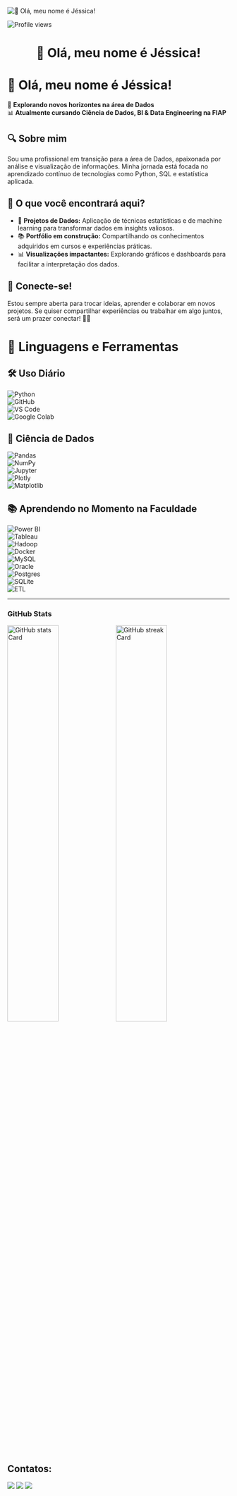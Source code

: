 ![👋 Olá, meu nome é Jéssica!](https://cdna.artstation.com/p/assets/images/images/066/880/442/original/ilgin-gungor-calisma-masasi11.gif?1694002774)

![Profile views](https://komarev.com/ghpvc/?username=jessystem&label=Profile%20views&color=0e75b6&style=flat)

<div id="toc">
  <ul align="center" style="list-style: none">
    <summary>
      <h1>
        👋 Olá, meu nome é Jéssica!
      </h1>
    </summary>
  </ul>
</div>

# 👋 Olá, meu nome é Jéssica!  

🚀 **Explorando novos horizontes na área de Dados**  
📊 **Atualmente cursando Ciência de Dados, BI & Data Engineering na FIAP**  

## 🔍 Sobre mim  
Sou uma profissional em transição para a área de Dados, apaixonada por análise e visualização de informações. Minha jornada está focada no aprendizado contínuo de tecnologias como Python, SQL e estatística aplicada.  

## 📌 O que você encontrará aqui?  
- 📂 **Projetos de Dados:** Aplicação de técnicas estatísticas e de machine learning para transformar dados em insights valiosos.  
- 📚 **Portfólio em construção:** Compartilhando os conhecimentos adquiridos em cursos e experiências práticas.  
- 📊 **Visualizações impactantes:** Explorando gráficos e dashboards para facilitar a interpretação dos dados.  



## 🤝 Conecte-se!  
Estou sempre aberta para trocar ideias, aprender e colaborar em novos projetos. Se quiser compartilhar experiências ou trabalhar em algo juntos, será um prazer conectar! 🚀😊  

# 🚀 Linguagens e Ferramentas  

## 🛠️ Uso Diário  
![Python](https://img.shields.io/badge/Python-3.8+-blue?logo=python&logoColor=white)  
![GitHub](https://img.shields.io/badge/GitHub-Code%20Management-black?logo=github)  
![VS Code](https://img.shields.io/badge/VS%20Code-IDE-blue?logo=visualstudiocode)  
![Google Colab](https://img.shields.io/badge/Google%20Colab-Cloud%20IDE-orange?logo=googlecolab)  

## 🎲 Ciência de Dados  
![Pandas](https://img.shields.io/badge/Pandas-Data%20Analysis-purple?logo=pandas)  
![NumPy](https://img.shields.io/badge/NumPy-Numerical%20Computing-blue?logo=numpy)  
![Jupyter](https://img.shields.io/badge/Jupyter-Interactive%20Notebooks-orange?logo=jupyter)  
![Plotly](https://img.shields.io/badge/Plotly-Data%20Visualization-darkblue?logo=plotly)  
![Matplotlib](https://img.shields.io/badge/Matplotlib-Visualization-yellow?logo=python)  

## 📚 Aprendendo no Momento na Faculdade  
![Power BI](https://img.shields.io/badge/Power%20BI-Data%20Visualization-yellow?logo=powerbi)  
![Tableau](https://img.shields.io/badge/Tableau-Business%20Analytics-orange?logo=tableau)  
![Hadoop](https://img.shields.io/badge/Hadoop-Big%20Data-darkblue?logo=apachehadoop)  
![Docker](https://img.shields.io/badge/Docker-Containerization-blue?logo=docker)  
![MySQL](https://img.shields.io/badge/MySQL-Database-orange?logo=mysql)  
![Oracle](https://img.shields.io/badge/Oracle-Database-red?logo=oracle)  
![Postgres](https://img.shields.io/badge/PostgreSQL-Database-blue?logo=postgresql)  
![SQLite](https://img.shields.io/badge/SQLite-Lightweight%20Database-lightblue?logo=sqlite)  
![ETL](https://img.shields.io/badge/ETL-Data%20Processing-green?logo=data)  

---


**<h3 align="left">GitHub Stats</h3>**

<p align="left">
  <img width="48%" src="https://github-readme-stats.vercel.app/api?username=jessystem&theme=react&hide_title=false&hide_rank=false&show_icons=false&include_all_commits=false&count_private=true&line_height=23" alt="GitHub stats Card" />
  <img width="48%" src="https://streak-stats.demolab.com/?user=jessystem&theme=react&hide_border=false&date_format=M+j%5B%2C+Y%5D&mode=daily&hide_total_contributions=false&hide_current_streak=false&hide_longest_streak=false&card_height=200" alt="GitHub streak Card" />
</p>


## Contatos:

<div>
<a href="https://instagram.com/_jessystem target="_blank"><img loading="lazy" src="https://img.shields.io/badge/-Instagram-%23E4405F?style=for-the-badge&logo=instagram&logoColor=white" target="_blank"></a>
<a href = "mailto:jessysiqueirag@gmail.com"><img loading="lazy" src="https://img.shields.io/badge/Gmail-D14836?style=for-the-badge&logo=gmail&logoColor=white" target="_blank"></a>
<a href="https://www.linkedin.com/in/jssicagamboa/" target="_blank"><img loading="lazy" src="https://img.shields.io/badge/-LinkedIn-%230077B5?style=for-the-badge&logo=linkedin&logoColor=white" target="_blank"></a>   
</div>


